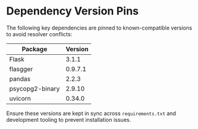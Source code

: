 # Dependency Version Pins

The following key dependencies are pinned to known-compatible versions to avoid resolver conflicts:

| Package | Version |
|---------|---------|
| Flask | 3.1.1 |
| flasgger | 0.9.7.1 |
| pandas | 2.2.3 |
| psycopg2-binary | 2.9.10 |
| uvicorn | 0.34.0 |

Ensure these versions are kept in sync across `requirements.txt` and development tooling to prevent installation issues.
